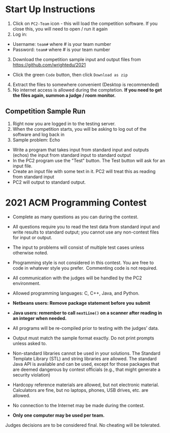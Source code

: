 # Start Up Instructions

1. Click on `PC2-Team` icon - this will load the competition software.  If you close this, you will need to open / run it again
2. Log in:
  - Username: `team#` where # is your team number
  - Password: `team#` where # is your team number
3. Download the competition sample input and output files from https://github.com/wrightedu/2021
  - Click the green `Code` button, then click `Download as zip`
4. Extract the files to somewhere convenient (Desktop is recommended)
5. No internet access is allowed during the comptetion.  **If you need to get the files again, summon a judge / room monitor.**

## Competition Sample Run

1. Right now you are logged in to the testing server.  
2. When the competition starts, you will be asking to log out of the software and log back in
3. Sample problem: Echo
  - Write a program that takes input from standard input and outputs (echos) the input from standard input to standard output
  - In the PC2 program use the "Test" button.  The Test button will ask for an input file.
  - Create an input file with some text in it.  PC2 will treat this as reading from standard input
  - PC2 will output to standard output.


# 2021 ACM Programming Contest
* Complete as many questions as you can during the contest. 

* All questions require you to read the test data from standard input and write results to standard output; you cannot use any non-contest files for input or output. 

* The input to problems will consist of multiple test cases unless otherwise noted. 

* Programming style is not considered in this contest. You are free to code in whatever style you prefer.  Commenting code is not required. 

* All communication with the judges will be handled by the PC2 environment. 

* Allowed programming languages: C, C++, Java, and Python. 

* **Netbeans users: Remove package statement before you submit** 

* **Java users: remember to call `nextLine()` on a scanner after reading in an integer when needed.**

* All programs will be re-compiled prior to testing with the judges’ data. 

* Output must match the sample format exactly. Do not print prompts unless asked to. 

* Non-standard libraries cannot be used in your solutions. The Standard Template Library (STL) and string libraries are allowed. The standard Java API is available and can be used, except for those packages that are deemed dangerous by contest officials (e.g., that might generate a security violation) 

* Hardcopy reference materials are allowed, but not electronic material. Calculators are fine, but no laptops, phones, USB drives, etc. are allowed.  

* No connection to the Internet may be made during the contest. 

* **Only one computer may be used per team.**

Judges decisions are to be considered final. No cheating will be tolerated. 
